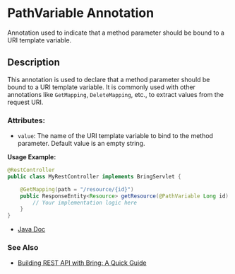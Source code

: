 # PathVariable Annotation

Annotation used to indicate that a method parameter should be bound to a URI template variable.

## Description
This annotation is used to declare that a method parameter should be bound to a URI template variable. It is commonly used with other annotations like `GetMapping`, `DeleteMapping`, etc., to extract values from the request URI.

### Attributes:
- `value`: The name of the URI template variable to bind to the method parameter. Default value is an empty string.

**Usage Example:**
```java
@RestController
public class MyRestController implements BringServlet {

    @GetMapping(path = "/resource/{id}")
    public ResponseEntity<Resource> getResource(@PathVariable Long id) {
        // Your implementation logic here
    }
}
```
- [Java Doc](https://BlyznytsiaOrg.github.io/bring-web-javadoc/com/bobocode/bring/web/servlet/annotation/PathVariable.html)

### See Also
- [Building REST API with Bring: A Quick Guide](../RestApi.md)